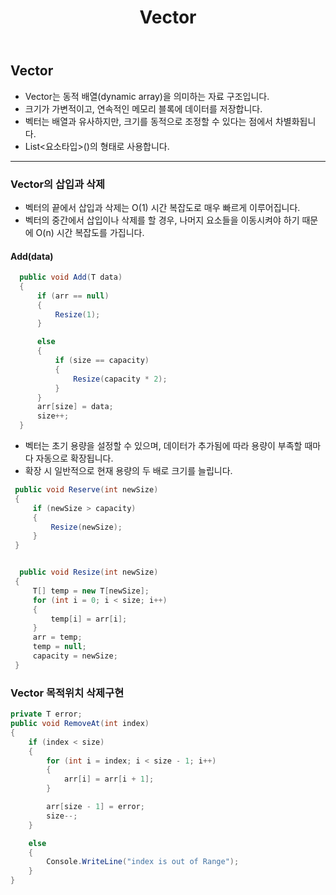 ﻿---
layout: simple
title: "Vector"
---

## Vector

- Vector는 동적 배열(dynamic array)을 의미하는 자료 구조입니다.
- 크기가 가변적이고, 연속적인 메모리 블록에 데이터를 저장합니다.
- 벡터는 배열과 유사하지만, 크기를 동적으로 조정할 수 있다는 점에서 차별화됩니다.
- List<요소타입>()의 형태로 사용합니다.

---

### Vector의 삽입과 삭제

- 벡터의 끝에서 삽입과 삭제는 O(1) 시간 복잡도로 매우 빠르게 이루어집니다.
- 벡터의 중간에서 삽입이나 삭제를 할 경우, 나머지 요소들을 이동시켜야 하기 때문에 O(n) 시간 복잡도를 가집니다.

#### Add(data)

```csharp
  public void Add(T data)
  {
      if (arr == null)
      {
          Resize(1);
      }

      else
      {
          if (size == capacity)
          {
              Resize(capacity * 2);
          }
      }
      arr[size] = data;
      size++;
  }
```

- 벡터는 초기 용량을 설정할 수 있으며, 데이터가 추가됨에 따라 용량이 부족할 때마다 자동으로 확장됩니다.
- 확장 시 일반적으로 현재 용량의 두 배로 크기를 늘립니다.

```csharp
 public void Reserve(int newSize)
 {
     if (newSize > capacity)
     {
         Resize(newSize);
     }
 }


  public void Resize(int newSize)
 {
     T[] temp = new T[newSize];
     for (int i = 0; i < size; i++)
     {
         temp[i] = arr[i];
     }
     arr = temp;
     temp = null;
     capacity = newSize;
 }
```

### Vector 목적위치 삭제구현

```csharp
private T error;
public void RemoveAt(int index)
{
    if (index < size)
    {
        for (int i = index; i < size - 1; i++)
        {
            arr[i] = arr[i + 1];
        }

        arr[size - 1] = error;
        size--;
    }

    else
    {
        Console.WriteLine("index is out of Range");
    }
}
```
